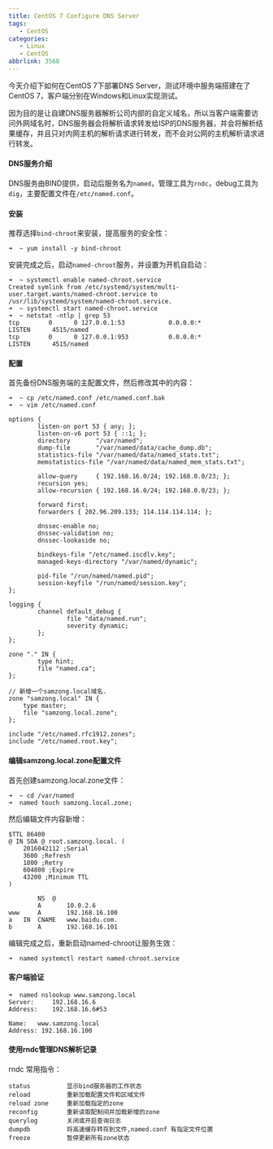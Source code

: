 ```yaml
---
title: CentOS 7 Configure DNS Server
tags: 
   - CentOS
categories:
   - Linux
   - CentOS
abbrlink: 3568
---
```



今天介绍下如何在CentOS 7下部署DNS Server，测试环境中服务端搭建在了CentOS 7，客户端分别在Windows和Linux实现测试。

因为目的是让自建DNS服务器解析公司内部的自定义域名，所以当客户端需要访问外网域名时，DNS服务器会将解析请求转发给ISP的DNS服务器，并会将解析结果缓存，并且只对内网主机的解析请求进行转发，而不会对公网的主机解析请求进行转发。

#### DNS服务介绍
DNS服务由BIND提供，启动后服务名为`named`，管理工具为`rndc`，debug工具为`dig`，主要配置文件在`/etc/named.conf`。

#### 安装
推荐选择`bind-chroot`来安装，提高服务的安全性：
```shell
➜  ~ yum install -y bind-chroot
```

安装完成之后，启动`named-chroot`服务，并设置为开机自启动：
```shell
➜  ~ systemctl enable named-chroot.service
Created symlink from /etc/systemd/system/multi-user.target.wants/named-chroot.service to /usr/lib/systemd/system/named-chroot.service.
➜  ~ systemctl start named-chroot.service
➜  ~ netstat -ntlp | grep 53
tcp        0      0 127.0.0.1:53            0.0.0.0:*               LISTEN      4515/named
tcp        0      0 127.0.0.1:953           0.0.0.0:*               LISTEN      4515/named
```

#### 配置
首先备份DNS服务端的主配置文件，然后修改其中的内容：
```shell
➜  ~ cp /etc/named.conf /etc/named.conf.bak
➜  ~ vim /etc/named.conf

options {
        listen-on port 53 { any; };
        listen-on-v6 port 53 { ::1; };
        directory       "/var/named";
        dump-file       "/var/named/data/cache_dump.db";
        statistics-file "/var/named/data/named_stats.txt";
        memstatistics-file "/var/named/data/named_mem_stats.txt";
        
        allow-query     { 192.168.16.0/24; 192.168.0.0/23; };
        recursion yes;
        allow-recursion { 192.168.16.0/24; 192.168.0.0/23; };
        
        forward first;
        forwarders { 202.96.209.133; 114.114.114.114; };
        
        dnssec-enable no;
        dnssec-validation no;
        dnssec-lookaside no;

        bindkeys-file "/etc/named.iscdlv.key";
        managed-keys-directory "/var/named/dynamic";

        pid-file "/run/named/named.pid";
        session-keyfile "/run/named/session.key";
};

logging {
        channel default_debug {
                file "data/named.run";
                severity dynamic;
        };
};

zone "." IN {
        type hint;
        file "named.ca";
};

// 新增一个samzong.local域名.
zone "samzong.local" IN {
    type master;
    file "samzong.local.zone";
};

include "/etc/named.rfc1912.zones";
include "/etc/named.root.key";
```

#### 编辑samzong.local.zone配置文件
首先创建samzong.local.zone文件：
```
➜  ~ cd /var/named
➜  named touch samzong.local.zone;
```
然后编辑文件内容新增：
```shell
$TTL 86400
@ IN SOA @ root.samzong.local. (
    2016042112 ;Serial
    3600 ;Refresh
    1800 ;Retry
    604800 ;Expire
    43200 ;Minimum TTL
)

        NS  @
        A       10.0.2.6
www     A       192.168.16.100
a   IN  CNAME   www.baidu.com.
b       A       192.168.16.101
```
编辑完成之后，重新启动named-chroot让服务生效：
```shell
➜  named systemctl restart named-chroot.service
```

#### 客户端验证
```shell
➜  named nslookup www.samzong.local
Server:		192.168.16.6
Address:	192.168.16.6#53

Name:	www.samzong.local
Address: 192.168.16.100
```

#### 使用rndc管理DNS解析记录
rndc 常用指令：
```shell
status          显示bind服务器的工作状态
reload          重新加载配置文件和区域文件
reload zone     重新加载指定的zone
reconfig        重新读取配制间并加载新增的zone
querylog        关闭或开启查询日志
dumpdb          将高速缓存转存到文件,named.conf 有指定文件位置
freeze          暂停更新所有zone状态
```


